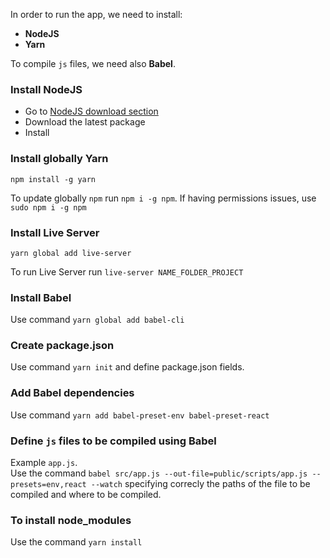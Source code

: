 
In order to run the app, we need to install:
* **NodeJS**
* **Yarn**

To compile `js` files, we need also **Babel**.

### Install NodeJS
* Go to [NodeJS download section](https://nodejs.org/en/download/)
* Download the latest package
* Install

### Install globally Yarn
`npm install -g yarn`

To update globally `npm` run `npm i -g npm`. If having permissions issues, use `sudo npm i -g npm`

### Install Live Server
`yarn global add live-server`

To run Live Server run `live-server NAME_FOLDER_PROJECT`

### Install Babel
Use command `yarn global add babel-cli`

### Create package.json
Use command `yarn init` and define package.json fields.

### Add Babel dependencies
Use command `yarn add babel-preset-env babel-preset-react`

### Define `js` files to be compiled using Babel
Example `app.js`.   
Use the command `babel src/app.js --out-file=public/scripts/app.js --presets=env,react --watch` specifying correcly the paths of the file to be compiled and where to be compiled.

### To install node_modules
Use the command `yarn install`

